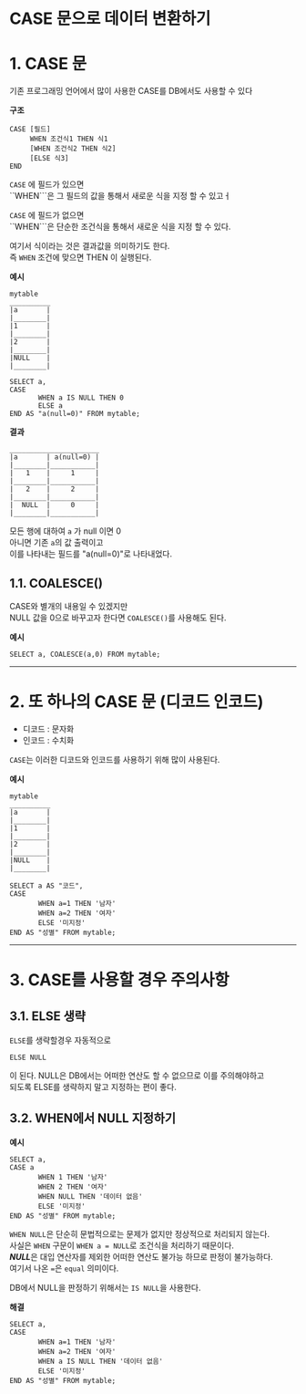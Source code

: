  CASE 문으로 데이터 변환하기
=======================
# 1. CASE 문 
기존 프로그래밍 언어에서 많이 사용한 CASE를 DB에서도 사용할 수 있다
  
**구조**  
```
CASE [필드]  
     WHEN 조건식1 THEN 식1 
     [WHEN 조건식2 THEN 식2] 
     [ELSE 식3] 
END 
```
```CASE``` 에 필드가 있으면    
``WHEN```은 그 필드의 값을 통해서 새로운 식을 지정 할 수 있고ㅓ 
  
```CASE``` 에 필드가 없으면   
``WHEN```은 단순한 조건식을 통해서 새로운 식을 지정 할 수 있다.   
  
여기서 식이라는 것은 결과값을 의미하기도 한다.  
즉 ```WHEN``` 조건에 맞으면 THEN 이 실행된다.  
  
**예시**
```
mytable
__________
|a       |
|________|
|1       |
|________|
|2       |
|________|
|NULL    |
|________|

SELECT a,
CASE
       WHEN a IS NULL THEN 0 
       ELSE a 
END AS "a(null=0)" FROM mytable;   
```
**결과**
```
______________________
|a       | a(null=0) |
|________|___________|
|   1    |     1     |
|________|___________|
|   2    |     2     |
|________|___________|
|  NULL  |     0     |
|________|___________|
```
모든 행에 대하여 ```a``` 가 null 이면 0  
아니면 기존 ```a```의 값 출력이고  
이를 나타내는 필드를 "a(null=0)"로 나타내었다.
  
## 1.1. COALESCE()
CASE와 별개의 내용일 수 있겠지만  
NULL 값을 0으로 바꾸고자 한다면 ```COALESCE()```를 사용해도 된다.  
  
**예시**
```
SELECT a, COALESCE(a,0) FROM mytable;
```

***
# 2. 또 하나의 CASE 문 (디코드 인코드)
* 디코드 : 문자화
* 인코드 : 수치화
  
```CASE```는 이러한 디코드와 인코드를 사용하기 위해 많이 사용된다.  
  
**예시**
```
mytable
__________
|a       |
|________|
|1       |
|________|
|2       |
|________|
|NULL    |
|________|

SELECT a AS "코드",
CASE 
       WHEN a=1 THEN '남자' 
       WHEN a=2 THEN '여자' 
       ELSE '미지정'
END AS "성별" FROM mytable;   
```

***
# 3. CASE를 사용할 경우 주의사항
## 3.1. ELSE 생략
```ELSE```를 생략할경우 자동적으로 
```
ELSE NULL
```
이 된다.
NULL은 DB에서는 어떠한 연산도 할 수 없으므로 이를 주의해야하고   
되도록 ELSE를 생략하지 말고 지정하는 편이 좋다.

## 3.2. WHEN에서 NULL 지정하기
  
**예시**
```
SELECT a,
CASE a
       WHEN 1 THEN '남자' 
       WHEN 2 THEN '여자' 
       WHEN NULL THEN '데이터 없음'   
       ELSE '미지정'
END AS "성별" FROM mytable;   
```
```WHEN NULL```은 단순히 문법적으로는 문제가 없지만 정상적으로 처리되지 않는다.   
사실은 ```WHEN``` 구문이 ```WHEN a = NULL```로 조건식을 처리하기 때문이다.   
***NULL***은 대입 연산자를 제외한 어떠한 연산도 불가능 하므로 판정이 불가능하다.  
여기서 나온 ```=```은 ```equal``` 의미이다. 
  
DB에서 NULL을 판정하기 위해서는 ```IS NULL```을 사용한다.  
  
**해결**
```
SELECT a,
CASE 
       WHEN a=1 THEN '남자' 
       WHEN a=2 THEN '여자' 
       WHEN a IS NULL THEN '데이터 없음'   
       ELSE '미지정'
END AS "성별" FROM mytable;   
```

